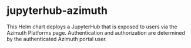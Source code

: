 # jupyterhub-azimuth

This Helm chart deploys a JupyterHub that is exposed to users via 
the Azimuth Platforms page. Authentication and authorization are
determined by the authenticated Azimuth portal user.
